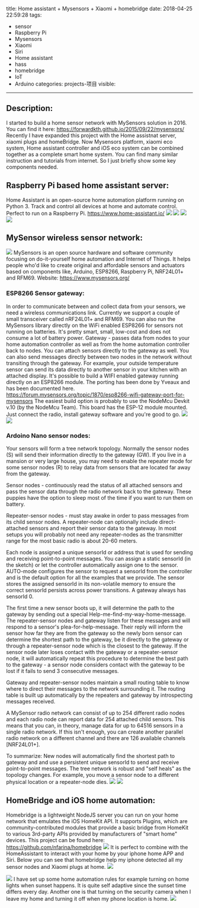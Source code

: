 title: Home assistant + Mysensors + Xiaomi + homebridge
date: 2018-04-25 22:59:28
tags:
- sensor
- Raspberry Pi
- Mysensors
- Xiaomi
- Siri
- Home assistant
- hass
- homebridge
- IoT
- Arduino
categories: projects-项目
visible:
---

<meta name="referrer" content="no-referrer" />

## Description:
I started to build a home sensor network with MySensors solution in 2016.
You can find it here:  https://forwardkth.github.io/2015/09/22/mysensors/
Recently I have expanded this project with the Home assistnat server, xiaomi plugs and homeBridge. Now Mysensors platform, xiaomi eco system, Home assistant controller and iOS eco system can be combined together as a complete smart home system.
You can find many similar instruction and tutorials from internet. So I just briefly show some key components needed.
## Raspberry Pi based home assistant server:
Home Assistant is an open-source home automation platform running on Python 3. Track and control all devices at home and automate control. Perfect to run on a Raspberry Pi.
https://www.home-assistant.io/
![](https://github.com/forwardkth/image/tree/master/weibo/74505a4cgy1fqm3tjzxqxj21dc0wwwuq?raw=true)
![](https://github.com/forwardkth/image/tree/master/weibo/74505a4cgy1fqrrxqivy8j21hc0qo12v?raw=true)
![](https://github.com/forwardkth/image/tree/master/weibo/74505a4cgy1fqrrxpt9i8j21hc0qqgo5?raw=true)
![](https://github.com/forwardkth/image/tree/master/weibo/74505a4cgy1fqrrxr4r2fj21gz0qo4dv?raw=true)
## MySensor wireless sensor network:
![](https://www.mysensors.org/uploads/57bd7e180b692ab55e15504f/image/network.png)
MySensors is an open source hardware and software community focusing on do-it-yourself home automation and Internet of Things.
It helps people who'd like to create original and affordable sensors and actuators based on components like, Arduino, ESP8266, Raspberry Pi, NRF24L01+ and RFM69.
Website: https://www.mysensors.org/
### ESP8266 Sensor gateway:
In order to communicate between and collect data from your sensors, we need a wireless communications link. Currently we support a couple of small transceiver called nRF24L01+ and RFM69. You can also run the MySensors library directly on the WiFi enabled ESP8266 for sensors not running on batteries.
It's pretty smart, small, low-cost and does not consume a lot of battery power.
Gateway - passes data from nodes to your home automation controller as well as from the home automation controller back to nodes. You can attach sensors directly to the gateway as well.
You can also send messages directly between two nodes in the network without transiting through the gateway. For example, your outside temperature sensor can send its data directly to another sensor in your kitchen with an attached display.
It's possible to build a WIFI enabled gateway running directly on an ESP8266 module. The porting has been done by Yveaux and has been documented here.
https://forum.mysensors.org/topic/1870/esp8266-wifi-gateway-port-for-mysensors
The easiest build option is probably to use the NodeMcu Devkit v.10 (by the NodeMcu Team). This board has the ESP-12 module mounted. Just connect the radio, install gateway software and you're good to go.
![](https://github.com/forwardkth/image/tree/master/weibo/74505a4cgy1fqm3vap22gj21dc0wwgxj?raw=true)
![](https://github.com/forwardkth/image/tree/master/weibo/74505a4cgy1fqm3v6r9rhj21dc0wwdp4?raw=true)

### Ardoino Nano sensor nodes:
Your sensors will form a tree network topology. Normally the sensor nodes (S) will send their information directly to the gateway (GW). If you live in a mansion or very large house, you may need to enable the repeater mode for some sensor nodes (R) to relay data from sensors that are located far away from the gateway.

Sensor nodes - continuously read the status of all attached sensors and pass the sensor data through the radio network back to the gateway. These puppies have the option to sleep most of the time if you want to run them on battery.

Repeater-sensor nodes - must stay awake in order to pass messages from its child sensor nodes. A repeater-node can optionally include direct-attached sensors and report their sensor data to the gateway. In most setups you will probably not need any repeater-nodes as the transmitter range for the most basic radio is about 20-60 meters.

Each node is assigned a unique sensorId or address that is used for sending and receiving point-to-point messages. You can assign a static sensorId (in the sketch) or let the controller automatically assign one to the sensor. AUTO-mode configures the sensor to request a sensorId from the controller and is the default option for all the examples that we provide. The sensor stores the assigned sensorId in its non-volatile memory to ensure the correct sensorId persists across power transitions. A gateway always has sensorId 0.

The first time a new sensor boots up, it will determine the path to the gateway by sending out a special Help-me-find-my-way-home-message. The repeater-sensor nodes and gateway listen for these messages and will respond to a sensor's plea-for-help-message. Their reply will inform the sensor how far they are from the gateway so the newly born sensor can determine the shortest path to the gateway, be it directly to the gateway or through a repeater-sensor node which is the closest to the gateway. If the sensor node later loses contact with the gateway or a repeater-sensor node, it will automatically repeat this procedure to determine the best path to the gateway - a sensor node considers contact with the gateway to be lost if it fails to send 3 consecutive messages.

Gateway and repeater-sensor nodes maintain a small routing table to know where to direct their messages to the network surrounding it. The routing table is built up automatically by the repeaters and gateway by introspecting messages received.

A MySensor radio network can consist of up to 254 different radio nodes and each radio node can report data for 254 attached child sensors. This means that you can, in theory, manage data for up to 64516 sensors in a single radio network. If this isn't enough, you can create another parallel radio network on a different channel and there are 126 available channels [NRF24L01+].

To summarize: New nodes will automatically find the shortest path to gateway and and use a persistent unique sensorId to send and receive point-to-point messages. The tree network is robust and "self heals" as the topology changes. For example, you move a sensor node to a different physical location or a repeater-node dies.
![](https://github.com/forwardkth/image/tree/master/weibo/74505a4cgy1fqm3uyr37lj21dc0wwk2z?raw=true)
![](https://github.com/forwardkth/image/tree/master/weibo/74505a4cgy1fqm3v2vwe8j21dc0wwqeo?raw=true)
## HomeBridge and iOS home automation:
Homebridge is a lightweight NodeJS server you can run on your home network that emulates the iOS HomeKit API.
It supports Plugins, which are community-contributed modules that provide a basic bridge from HomeKit to various 3rd-party APIs provided by manufacturers of "smart home" devices.
This project can be found here: https://github.com/nfarina/homebridge
![](https://camo.githubusercontent.com/e9e98b1b146452a6987e4a05dd4ece8c34781643/68747470733a2f2f6d656469612e67697068792e636f6d2f6d656469612f31306c373949436f6854753469512f67697068792e676966)
It is perfect to combine with the HomeAssistant to interact with your home by your iphone home APP and Siri.
Below you can see that homebridge help my iphone detected all my sensor nodes and Xiaomi plugs at home.
![](https://github.com/forwardkth/image/tree/master/weibo/74505a4cgy1fqm3uubkidj20ku112h4g?raw=true)
<!-- more -->
![](https://github.com/forwardkth/image/tree/master/weibo/74505a4cgy1fqm3vrx7sjj20ku112kb3?raw=true)
I have set up some home automation rules for example turning on home lights when sunset happens. It is quite self adaptive since the sunset time differs every day.
Another one is that turning on the security camera when I leave my home and turning it off when my phone location is home.
![](https://github.com/forwardkth/image/tree/master/weibo/74505a4cgy1fqm3vme4xxj20ku1120uz?raw=true)